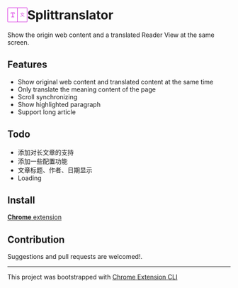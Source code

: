 # <img src="public/icons/icon_48.png" width="45" align="left"> Splittranslator

Show the origin web content and a translated Reader View at the same screen.


## Features

- Show original web content and translated content at the same time
- Only translate the meaning content of the page
- Scroll synchronizing
- Show highlighted paragraph
- Support long article

## Todo
- 添加对长文章的支持
- 添加一些配置功能
- 文章标题、作者、日期显示
- Loading

## Install

[**Chrome** extension]()

## Contribution

Suggestions and pull requests are welcomed!.

---

This project was bootstrapped with [Chrome Extension CLI](https://github.com/dutiyesh/chrome-extension-cli)

